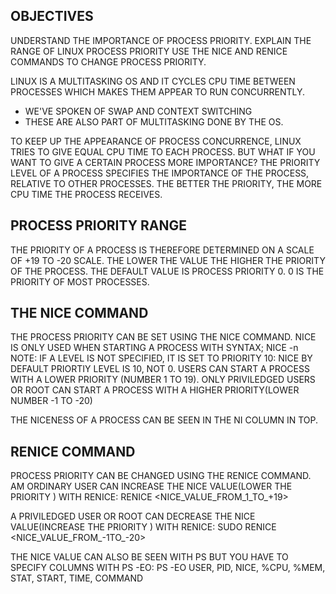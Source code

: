 OBJECTIVES
--
UNDERSTAND THE IMPORTANCE OF PROCESS PRIORITY.
EXPLAIN THE RANGE OF LINUX PROCESS PRIORITY
USE THE NICE AND RENICE COMMANDS TO CHANGE PROCESS PRIORITY.

LINUX IS A MULTITASKING OS AND IT CYCLES CPU TIME BETWEEN PROCESSES WHICH MAKES THEM APPEAR TO RUN CONCURRENTLY.
- WE'VE SPOKEN OF SWAP AND CONTEXT SWITCHING 
- THESE ARE ALSO PART OF MULTITASKING DONE BY THE OS.

TO KEEP UP THE APPEARANCE OF PROCESS CONCURRENCE, LINUX TRIES TO GIVE EQUAL CPU TIME TO EACH PROCESS.
BUT WHAT IF YOU WANT TO GIVE A CERTAIN PROCESS MORE IMPORTANCE?
THE PRIORITY LEVEL OF A PROCESS SPECIFIES THE IMPORTANCE OF THE PROCESS, RELATIVE TO OTHER PROCESSES.
THE BETTER THE PRIORITY, THE MORE CPU TIME THE PROCESS RECEIVES.

PROCESS PRIORITY RANGE
--
THE PRIORITY OF A PROCESS IS THEREFORE DETERMINED ON A SCALE OF +19 TO -20 SCALE. THE LOWER THE VALUE THE HIGHER THE PRIORITY OF THE PROCESS.
THE DEFAULT VALUE IS PROCESS PRIORITY 0. 0 IS THE PRIORITY OF MOST PROCESSES.

THE NICE COMMAND
--
THE PROCESS PRIORITY CAN BE SET USING THE NICE COMMAND. NICE IS ONLY USED WHEN STARTING A PROCESS WITH SYNTAX;
NICE -n <LEVEL> <COMMAND>
NOTE: IF A LEVEL IS NOT SPECIFIED, IT IS SET TO PRIORITY 10: NICE BY DEFAULT PRIORTIY LEVEL IS 10, NOT 0.
USERS CAN START A PROCESS WITH A LOWER PRIORITY (NUMBER 1 TO 19).
ONLY PRIVILEDGED USERS OR ROOT CAN START A PROCESS WITH A HIGHER PRIORITY(LOWER NUMBER -1 TO -20)

THE NICENESS OF A PROCESS CAN BE SEEN IN THE NI COLUMN IN TOP.

RENICE COMMAND
--
PROCESS PRIORITY CAN BE CHANGED USING THE RENICE COMMAND.
AM ORDINARY USER CAN INCREASE THE NICE VALUE(LOWER THE PRIORITY ) WITH RENICE:
RENICE <NICE_VALUE_FROM_1_TO_+19> <PID>

A PRIVILEDGED USER OR ROOT CAN DECREASE THE NICE VALUE(INCREASE THE PRIORITY ) WITH RENICE:
SUDO RENICE <NICE_VALUE_FROM_-1TO_-20> <PID>

THE NICE VALUE CAN ALSO BE SEEN WITH PS BUT YOU HAVE TO SPECIFY COLUMNS WITH PS -EO:
PS -EO USER, PID, NICE, %CPU, %MEM, STAT, START, TIME, COMMAND
